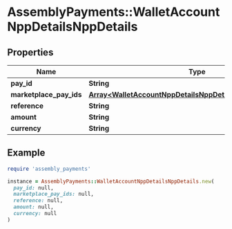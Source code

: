 # AssemblyPayments::WalletAccountNppDetailsNppDetails

## Properties

| Name | Type | Description | Notes |
| ---- | ---- | ----------- | ----- |
| **pay_id** | **String** |  | [optional] |
| **marketplace_pay_ids** | [**Array&lt;WalletAccountNppDetailsNppDetailsMarketplacePayIds&gt;**](WalletAccountNppDetailsNppDetailsMarketplacePayIds.md) |  | [optional] |
| **reference** | **String** |  | [optional] |
| **amount** | **String** |  | [optional] |
| **currency** | **String** |  | [optional] |

## Example

```ruby
require 'assembly_payments'

instance = AssemblyPayments::WalletAccountNppDetailsNppDetails.new(
  pay_id: null,
  marketplace_pay_ids: null,
  reference: null,
  amount: null,
  currency: null
)
```

